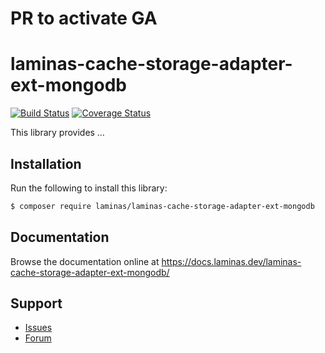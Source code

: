 # PR to activate GA

# laminas-cache-storage-adapter-ext-mongodb

[![Build Status](https://travis-ci.com/laminas/laminas-cache-storage-adapter-ext-mongodb.svg?branch=master)](https://travis-ci.com/laminas/laminas-cache-storage-adapter-ext-mongodb)
[![Coverage Status](https://coveralls.io/repos/github/laminas/laminas-cache-storage-adapter-ext-mongodb/badge.svg?branch=master)](https://coveralls.io/github/laminas/laminas-cache-storage-adapter-ext-mongodb?branch=master)

This library provides …

## Installation

Run the following to install this library:

```bash
$ composer require laminas/laminas-cache-storage-adapter-ext-mongodb
```

## Documentation

Browse the documentation online at https://docs.laminas.dev/laminas-cache-storage-adapter-ext-mongodb/

## Support

* [Issues](https://github.com/laminas/laminas-cache-storage-adapter-ext-mongodb/issues/)
* [Forum](https://discourse.laminas.dev/)
